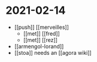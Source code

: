 # 2021-02-14

- [[push]] [[merveilles]]
  - [[met]] [[fred]]
  - [[met]] [[rez]]
- [[armengol-lorand]]
- [[stoa]] needs an [[agora wiki]]